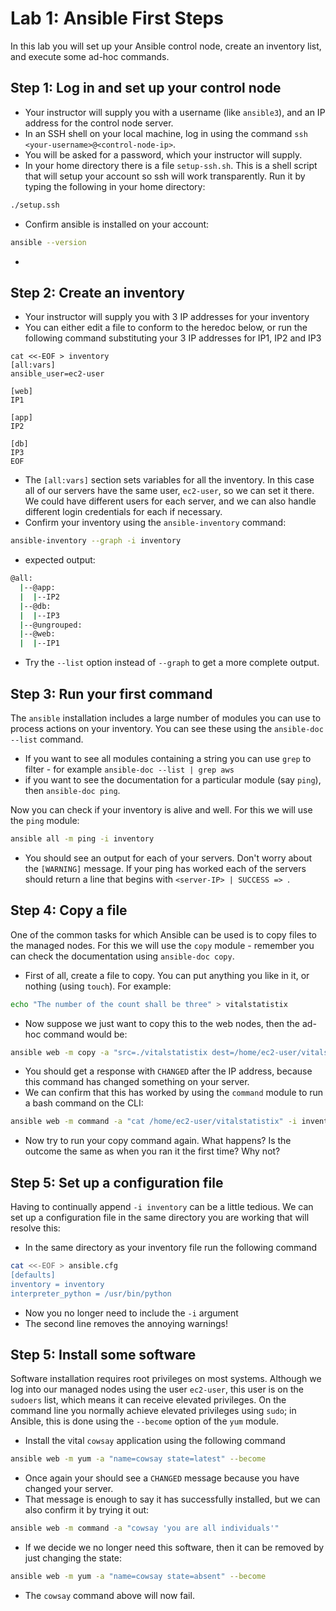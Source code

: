 # Lab 1: Ansible First Steps
In this lab you will set up your Ansible control node, create an inventory list, and execute some ad-hoc commands.

## Step 1: Log in and set up your control node
- Your instructor will supply you with a username (like ``ansible3``), and an IP address for the control node server. 
- In an SSH shell on your local machine, log in using the command ``ssh <your-username>@<control-node-ip>``. 
- You will be asked for a password, which your instructor will supply.
- In your home directory there is a file ``setup-ssh.sh``. This is a shell script that will setup your account so ssh will work transparently. Run it by typing the following in your home directory:
```bash
./setup.ssh
```
- Confirm ansible is installed on your account:
```bash
ansible --version
```
- 


## Step 2: Create an inventory
- Your instructor will supply you with 3 IP addresses for your inventory
- You can either edit a file to conform to the heredoc below, or run the following command substituting your 3 IP addresses for IP1, IP2 and IP3

```
cat <<-EOF > inventory
[all:vars]
ansible_user=ec2-user

[web]
IP1

[app]
IP2

[db]
IP3
EOF
```
- The ``[all:vars]`` section sets variables for all the inventory. In this case all of our servers have the same user, ``ec2-user``, so we can set it there. We could have different users for each server, and we can also handle different login credentials for each if necessary. 
- Confirm your inventory using the ``ansible-inventory`` command:

```bash
ansible-inventory --graph -i inventory
```
- expected output:

```bash
@all:
  |--@app:
  |  |--IP2
  |--@db:
  |  |--IP3
  |--@ungrouped:
  |--@web:
  |  |--IP1
  ```
  - Try the ``--list`` option instead of ``--graph`` to get a more complete output.

## Step 3: Run your first command
The ``ansible`` installation includes a large number of modules you can use to process actions on your inventory. You can see these using the ``ansible-doc --list`` command.
- If you want to see all modules containing a string you can use ``grep`` to filter - for example ``ansible-doc --list | grep aws``
- if you want to see the documentation for a particular module (say ``ping``), then ``ansible-doc ping``.

Now you can check if your inventory is alive and well. For this we will use the ``ping`` module:

```bash
ansible all -m ping -i inventory
```
- You should see an output for each of your servers. Don't worry about the ``[WARNING]`` message. If your ping has worked each of the servers should return a line that begins with ``<server-IP> | SUCCESS => ``. 

## Step 4: Copy a file  
One of the common tasks for which Ansible can be used is to copy files to the managed nodes. For this we will use the ``copy`` module - remember you can check the documentation using ``ansible-doc copy``.

- First of all, create a file to copy. You can put anything you like in it, or nothing (using ``touch``). For example:

```bash
echo "The number of the count shall be three" > vitalstatistix
```

- Now suppose we just want to copy this to the web nodes, then the ad-hoc command would be:

```bash
ansible web -m copy -a "src=./vitalstatistix dest=/home/ec2-user/vitalstatistix" -i inventory
```

- You should get a response with ``CHANGED`` after the IP address, because this command has changed something on your server. 
- We can confirm that this has worked by using the ``command`` module to run a bash command on the CLI:

```bash
ansible web -m command -a "cat /home/ec2-user/vitalstatistix" -i inventory
```

- Now try to run your copy command again. What happens? Is the outcome the same as when you ran it the first time? Why not?

## Step 5: Set up a configuration file
Having to continually append ``-i inventory`` can be a little tedious. We can set up a configuration file in the same directory you are working that will resolve this:

- In the same directory as your inventory file run the following command

```bash
cat <<-EOF > ansible.cfg
[defaults]
inventory = inventory
interpreter_python = /usr/bin/python
```
- Now you no longer need to include the ``-i`` argument
- The second line removes the annoying warnings!
## Step 5: Install some software
Software installation requires root privileges on most systems. Although we log into our managed nodes using the user ``ec2-user``, this user is on the ``sudoers`` list, which means it can receive elevated privileges. 
On the command line you normally achieve elevated privileges using ``sudo``; in Ansible, this is done using the ``--become`` option of the ``yum`` module. 

- Install the vital ``cowsay`` application using the following command

```bash
ansible web -m yum -a "name=cowsay state=latest" --become
```
- Once again your should see a ``CHANGED`` message because you have changed your server.
- That message is enough to say it has successfully installed, but we can also confirm it by trying it out:

```bash
ansible web -m command -a "cowsay 'you are all individuals'" 
```

- If we decide we no longer need this software, then it can be removed by just changing the state:

```bash
ansible web -m yum -a "name=cowsay state=absent" --become
```

- The ``cowsay`` command above will now fail.



